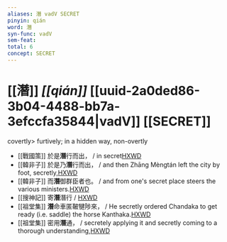 ```yaml
---
aliases: 潛 vadV SECRET
pinyin: qián
word: 潛
syn-func: vadV
sem-feat: 
total: 6
concept: SECRET 
---
```

# [[潛]] *[[qián]]*  [[uuid-2a0ded86-3b04-4488-bb7a-3efccfa35844|vadV]] [[SECRET]]
covertly> furtively; in a hidden way, non-overtly
 - [[戰國策]] 於是**潛**行而出， / in secret[HXWD](https://hxwd.org/textview.html?location=KR2e0003_tls_050-6a.31)
 - [[韓非子]] 於是乃**潛**行而出， / and then Zhāng Mèngtán left the city by foot, secretly,[HXWD](https://hxwd.org/textview.html?location=KR3c0005_tls_001-38a.3)
 - [[韓非子]] 而**潛**御群臣者也。 / and from one's secret place steers the various ministers.[HXWD](https://hxwd.org/textview.html?location=KR3c0005_tls_038-62a.5)
 - [[搜神記]] 寄**潛**潛行 / [HXWD](https://hxwd.org/textview.html?location=KR3l0099_tls_019-1a.47)
 - [[祖堂集]] **潛**命車匿鞁犍陟來， / He secretly ordered Chandaka to get ready (i.e. saddle) the horse Kanthaka.[HXWD](https://hxwd.org/textview.html?location=KR6q0002_Yan_001-1020a.2)
 - [[祖堂集]] 密用**潛**通， / secretely applying it and secretly coming to a thorough understanding,[HXWD](https://hxwd.org/textview.html?location=KR6q0002_Yan_016-4107a.32)
